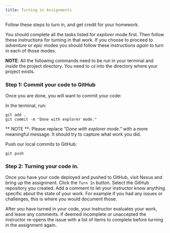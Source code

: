 ```yaml
---
title: Turning in Assignments
---
```


Follow these steps to turn in, and get credit for your homework.

You should complete all the tasks listed for _explorer_ mode first. Then follow
these instructions for turning in that work. If you choose to proceed to
_adventure_ or _epic_ modes you should follow these instructions _again_ to turn
in each of those modes.

**NOTE**: All the following commands need to be run in your terminal and
_inside_ the project directory. You need to `cd` into the directory where your
project exists.

### Step 1: Commit your code to GitHub

Once you are done, you will want to commit your code:

In the terminal, run:

```shell
git add .
git commit -m "Done with explorer mode."
```

** NOTE **: Please replace _"Done with explorer mode."_ with a more meaningful
message. It should try to capture what work you did.

Push our local commits to GitHub:

```shell
git push
```

### Step 2: Turning your code in.

Once you have your code deployed and pushed to GitHub, visit Nexus and bring up
the assignment. Click the `Turn In` button. Select the GitHub repository you
created. Add a comment to let your instructor know anything specific about the
state of your work. For example if you had any issues or challenges, this is
where you would document those.

After you have turned in your code, your instructor evaluates your work, and
leave any comments. If deemed incomplete or unaccepted the instructor re-opens
the issue with a list of items to complete before turning in the assignment
again.
